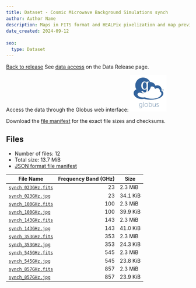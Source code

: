 ```yaml
---
title: Dataset - Cosmic Microwave Background Simulations synch
author: Author Name
description: Maps in FITS format and HEALPix pixelization and map preview in jpg format for the synch component
date_created: 2024-09-12

seo:
  type: Dataset
---
```


[Back to release](./index.html#datasets)
See [data access](./index.html#data-access) on the Data Release page.

Access the data through the Globus web interface: [![Download via Globus](images/globus-logo.png)](https://app.globus.org/file-manager?origin_id=a3a9a8fb-f923-4045-95be-2642ef88cf7f&origin_path=%2F/datasets/%2Fsynch%2F)

Download the [file manifest](https://g-655dbe.c2d0f8.bd7c.data.globus.org//datasets//synch/manifest.json) for the exact file sizes and checksums.

## Files

- Number of files: 12
- Total size: 13.7 MiB
- [JSON format file manifest](https://g-655dbe.c2d0f8.bd7c.data.globus.org//datasets//synch/manifest.json)

|                                              File Name                                               | Frequency Band (GHz) |   Size   |
| ---------------------------------------------------------------------------------------------------- | -------------------: | -------- |
| [`synch_023GHz.fits`](https://g-655dbe.c2d0f8.bd7c.data.globus.org/datasets/synch/synch_023GHz.fits) |                   23 | 2.3 MiB  |
| [`synch_023GHz.jpg`](https://g-655dbe.c2d0f8.bd7c.data.globus.org/datasets/synch/synch_023GHz.jpg)   |                   23 | 34.1 KiB |
| [`synch_100GHz.fits`](https://g-655dbe.c2d0f8.bd7c.data.globus.org/datasets/synch/synch_100GHz.fits) |                  100 | 2.3 MiB  |
| [`synch_100GHz.jpg`](https://g-655dbe.c2d0f8.bd7c.data.globus.org/datasets/synch/synch_100GHz.jpg)   |                  100 | 39.9 KiB |
| [`synch_143GHz.fits`](https://g-655dbe.c2d0f8.bd7c.data.globus.org/datasets/synch/synch_143GHz.fits) |                  143 | 2.3 MiB  |
| [`synch_143GHz.jpg`](https://g-655dbe.c2d0f8.bd7c.data.globus.org/datasets/synch/synch_143GHz.jpg)   |                  143 | 41.0 KiB |
| [`synch_353GHz.fits`](https://g-655dbe.c2d0f8.bd7c.data.globus.org/datasets/synch/synch_353GHz.fits) |                  353 | 2.3 MiB  |
| [`synch_353GHz.jpg`](https://g-655dbe.c2d0f8.bd7c.data.globus.org/datasets/synch/synch_353GHz.jpg)   |                  353 | 24.3 KiB |
| [`synch_545GHz.fits`](https://g-655dbe.c2d0f8.bd7c.data.globus.org/datasets/synch/synch_545GHz.fits) |                  545 | 2.3 MiB  |
| [`synch_545GHz.jpg`](https://g-655dbe.c2d0f8.bd7c.data.globus.org/datasets/synch/synch_545GHz.jpg)   |                  545 | 23.8 KiB |
| [`synch_857GHz.fits`](https://g-655dbe.c2d0f8.bd7c.data.globus.org/datasets/synch/synch_857GHz.fits) |                  857 | 2.3 MiB  |
| [`synch_857GHz.jpg`](https://g-655dbe.c2d0f8.bd7c.data.globus.org/datasets/synch/synch_857GHz.jpg)   |                  857 | 23.9 KiB |
